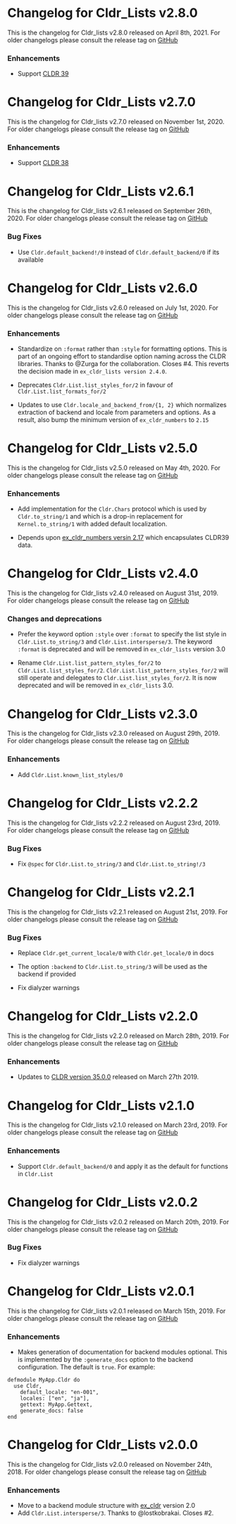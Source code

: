 # Changelog for Cldr_Lists v2.8.0

This is the changelog for Cldr_lists v2.8.0 released on April 8th, 2021.  For older changelogs please consult the release tag on [GitHub](https://github.com/kipcole9/cldr_lists/tags)

### Enhancements

* Support [CLDR 39](http://cldr.unicode.org/index/downloads/cldr-39)

# Changelog for Cldr_Lists v2.7.0

This is the changelog for Cldr_lists v2.7.0 released on November 1st, 2020.  For older changelogs please consult the release tag on [GitHub](https://github.com/kipcole9/cldr_lists/tags)

### Enhancements

* Support [CLDR 38](http://cldr.unicode.org/index/downloads/cldr-38)

# Changelog for Cldr_Lists v2.6.1

This is the changelog for Cldr_lists v2.6.1 released on September 26th, 2020.  For older changelogs please consult the release tag on [GitHub](https://github.com/kipcole9/cldr_lists/tags)

### Bug Fixes

* Use `Cldr.default_backend!/0` instead of `Cldr.default_backend/0` if its available

# Changelog for Cldr_Lists v2.6.0

This is the changelog for Cldr_lists v2.6.0 released on July 1st, 2020.  For older changelogs please consult the release tag on [GitHub](https://github.com/kipcole9/cldr_lists/tags)

### Enhancements

* Standardize on `:format` rather than `:style` for formatting options. This is part of an ongoing effort to standardise option naming across the CLDR libraries. Thanks to @Zurga for the collaboration. Closes #4.  This reverts the decision made in `ex_cldr_lists version 2.4.0`.

* Deprecates `Cldr.List.list_styles_for/2` in favour of `Cldr.List.list_formats_for/2`

* Updates to use `Cldr.locale_and_backend_from/{1, 2}` which normalizes extraction of backend and locale from parameters and options. As a result, also bump the minimum version of `ex_cldr_numbers` to `2.15`

# Changelog for Cldr_Lists v2.5.0

This is the changelog for Cldr_lists v2.5.0 released on May 4th, 2020.  For older changelogs please consult the release tag on [GitHub](https://github.com/kipcole9/cldr_lists/tags)

### Enhancements

* Add implementation for the `Cldr.Chars` protocol which is used by `Cldr.to_string/1` and which is a drop-in replacement for `Kernel.to_string/1` with added default localization.

* Depends upon [ex_cldr_numbers versin 2.17](https://hex.pm/packages/ex_cldr_numbers/2.17.0) which encapsulates CLDR39 data.

# Changelog for Cldr_Lists v2.4.0

This is the changelog for Cldr_lists v2.4.0 released on August 31st, 2019.  For older changelogs please consult the release tag on [GitHub](https://github.com/kipcole9/cldr_lists/tags)

### Changes and deprecations

* Prefer the keyword option `:style` over `:format` to specify the list style in `Cldr.List.to_string/3` and `Cldr.List.intersperse/3`.  The keyword `:format` is deprecated and will be removed in `ex_cldr_lists` version 3.0

* Rename `Cldr.List.list_pattern_styles_for/2` to `Cldr.List.list_styles_for/2`. `Cldr.List.list_pattern_styles_for/2` will still operate and delegates to `Cldr.List.list_styles_for/2`.  It is now deprecated and will be removed in `ex_cldr_lists` 3.0.

# Changelog for Cldr_Lists v2.3.0

This is the changelog for Cldr_lists v2.3.0 released on August 29th, 2019.  For older changelogs please consult the release tag on [GitHub](https://github.com/kipcole9/cldr_lists/tags)

### Enhancements

* Add `Cldr.List.known_list_styles/0`

# Changelog for Cldr_Lists v2.2.2

This is the changelog for Cldr_lists v2.2.2 released on August 23rd, 2019.  For older changelogs please consult the release tag on [GitHub](https://github.com/kipcole9/cldr_lists/tags)

### Bug Fixes

* Fix `@spec` for `Cldr.List.to_string/3` and `Cldr.List.to_string!/3`

# Changelog for Cldr_Lists v2.2.1

This is the changelog for Cldr_lists v2.2.1 released on August 21st, 2019.  For older changelogs please consult the release tag on [GitHub](https://github.com/kipcole9/cldr_lists/tags)

### Bug Fixes

* Replace `Cldr.get_current_locale/0` with `Cldr.get_locale/0` in docs

* The option `:backend` to `Cldr.List.to_string/3` will be used as the backend if provided

* Fix dialyzer warnings

# Changelog for Cldr_Lists v2.2.0

This is the changelog for Cldr_lists v2.2.0 released on March 28th, 2019.  For older changelogs please consult the release tag on [GitHub](https://github.com/kipcole9/cldr_lists/tags)

### Enhancements

* Updates to [CLDR version 35.0.0](http://cldr.unicode.org/index/downloads/cldr-35) released on March 27th 2019.

# Changelog for Cldr_Lists v2.1.0

This is the changelog for Cldr_lists v2.1.0 released on March 23rd, 2019.  For older changelogs please consult the release tag on [GitHub](https://github.com/kipcole9/cldr_lists/tags)

### Enhancements

* Support `Cldr.default_backend/0` and apply it as the default for functions in `Cldr.List`

# Changelog for Cldr_Lists v2.0.2

This is the changelog for Cldr_lists v2.0.2 released on March 20th, 2019.  For older changelogs please consult the release tag on [GitHub](https://github.com/kipcole9/cldr_lists/tags)

### Bug Fixes

* Fix dialyzer warnings

# Changelog for Cldr_Lists v2.0.1

This is the changelog for Cldr_lists v2.0.1 released on March 15th, 2019.  For older changelogs please consult the release tag on [GitHub](https://github.com/kipcole9/cldr_lists/tags)

### Enhancements

* Makes generation of documentation for backend modules optional.  This is implemented by the `:generate_docs` option to the backend configuration.  The default is `true`. For example:

```
defmodule MyApp.Cldr do
  use Cldr,
    default_locale: "en-001",
    locales: ["en", "ja"],
    gettext: MyApp.Gettext,
    generate_docs: false
end
```

# Changelog for Cldr_Lists v2.0.0

This is the changelog for Cldr_lists v2.0.0 released on November 24th, 2018.  For older changelogs please consult the release tag on [GitHub](https://github.com/kipcole9/cldr_lists/tags)

### Enhancements

* Move to a backend module structure with [ex_cldr](https://hex.pm/packages/ex_cldr) version 2.0
* Add `Cldr.List.intersperse/3`.  Thanks to @lostkobrakai.  Closes #2.


